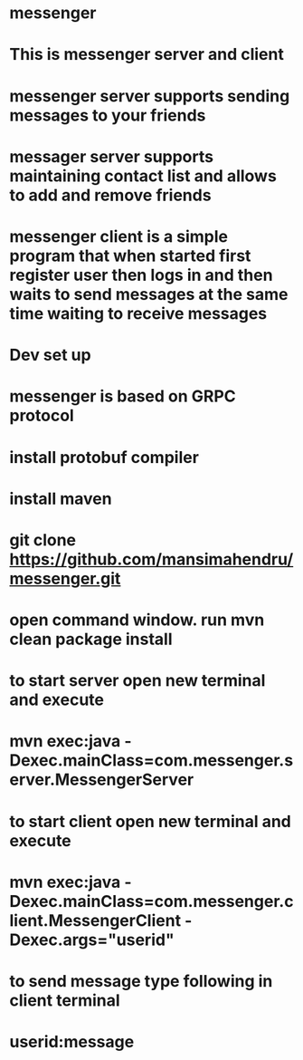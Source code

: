 # messenger
# This is messenger server and client
# messenger server supports sending messages to your friends
# messager server supports maintaining contact list and allows to add and remove friends
# messenger client is a simple program that when started first register user then logs in and then waits to send messages at the same time waiting to receive messages

# Dev set up
# messenger is based on GRPC protocol

# install protobuf compiler
# install maven
# git clone https://github.com/mansimahendru/messenger.git
# open command window. run mvn clean package install

# to start server open new terminal and execute
# mvn exec:java -Dexec.mainClass=com.messenger.server.MessengerServer
# to start client open new terminal and execute
# mvn exec:java -Dexec.mainClass=com.messenger.client.MessengerClient -Dexec.args="userid"
# to send message type following in client terminal
# userid:message
